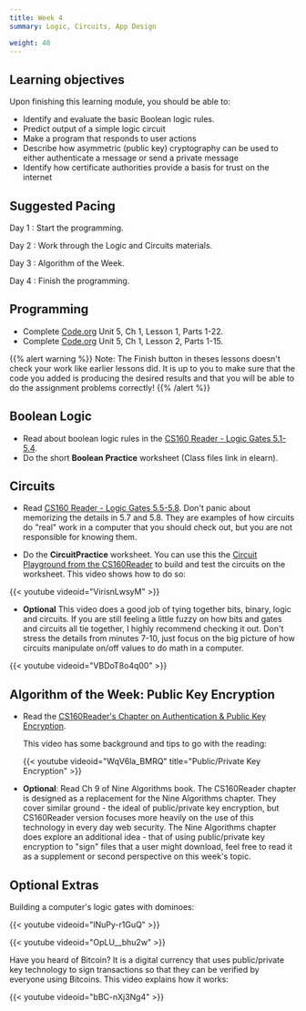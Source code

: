 ```yaml
---
title: Week 4
summary: Logic, Circuits, App Design

weight: 40
---
```


## Learning objectives

Upon finishing this learning module, you should be able to:

* Identify and evaluate the basic Boolean logic rules.
* Predict output of a simple logic circuit
* Make a program that responds to user actions
* Describe how asymmetric (public key) cryptography can be used to either authenticate a message or
send a private message
* Identify how certificate authorities provide a basis for trust on the internet

## Suggested Pacing

Day 1
: Start the programming.

Day 2
: Work through the Logic and Circuits materials.

Day 3
: Algorithm of the Week.

Day 4
: Finish the programming.

## Programming

* Complete [Code.org](https://studio.code.org/home) Unit 5, Ch 1, Lesson 1, Parts 1-22.
* Complete [Code.org](https://studio.code.org/home) Unit 5, Ch 1, Lesson 2, Parts 1-15.

{{% alert warning %}}
Note: The Finish button in theses lessons doesn't check your work like earlier lessons did.
It is up to you to make sure that the code you added is producing the desired results and
that you will be able to do the assignment problems correctly!
{{% /alert %}}

## Boolean Logic

* Read about boolean logic rules in the [CS160 Reader - Logic Gates 5.1-5.4](http://computerscience.chemeketa.edu/cs160Reader/LogicCircuits/index.html).
* Do the short **Boolean Practice** worksheet (Class files link in elearn).

## Circuits

* Read [CS160 Reader - Logic Gates 5.5-5.8](http://computerscience.chemeketa.edu/cs160Reader/LogicCircuits/index.html). Don't panic about memorizing the details in 5.7 and 5.8. They are examples of how circuits do "real" work in a computer that you should check out, but you are not responsible for knowing them.

* Do the **CircuitPractice** worksheet.
You can use this the [Circuit Playground from the CS160Reader](http://computerscience.chemeketa.edu/cs160Reader/LogicCircuits/CircuitPlayground.html)
to build and test the circuits on the worksheet. This video shows how to do so:

{{< youtube videoid="VirisnLwsyM" >}}

* **Optional** This video does a good job of tying together bits, binary, logic and circuits.
If you are still feeling a little fuzzy on how bits and gates and circuits all tie together,
I highly recommend checking it out. Don't stress the details from minutes 7-10, just focus
on the big picture of how circuits manipulate on/off values to do math in a computer.

{{< youtube videoid="VBDoT8o4q00" >}}

## Algorithm of the Week: Public Key Encryption

* Read the [CS160Reader's Chapter on Authentication & Public Key Encryption](http://computerscience.chemeketa.edu/cs160Reader/NineAlgorithms/Authentication/index.html).

  This video has some background and tips to go with the reading:

  {{< youtube videoid="WqV6la_BMRQ" title="Public/Private Key Encryption" >}}

* **Optional**: Read Ch 9 of Nine Algorithms book. The CS160Reader chapter is designed as a
replacement for the Nine Algorithms chapter. They cover similar ground - the ideal of
public/private key encryption, but CS160Reader version focuses more heavily on the use of this
technology in every day web security. The Nine Algorithms chapter does explore an additional
idea - that of using public/private key encryption to "sign" files that a user might download,
feel free to read it as a supplement or second perspective on this week's topic.

## Optional Extras

Building a computer's logic gates with dominoes:

{{< youtube videoid="lNuPy-r1GuQ" >}}

{{< youtube videoid="OpLU__bhu2w" >}}

Have you heard of Bitcoin? It is a digital currency that uses public/private key technology to
sign transactions so that they can be verified by everyone using Bitcoins. This video explains
how it works:

{{< youtube videoid="bBC-nXj3Ng4" >}}